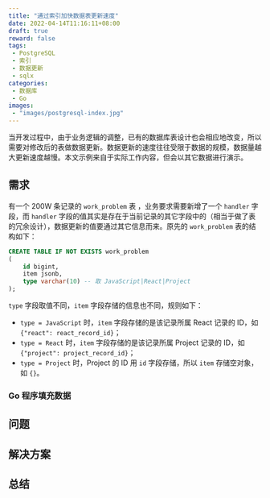 ```yaml
---
title: "通过索引加快数据表更新速度"
date: 2022-04-14T11:16:11+08:00
draft: true
reward: false
tags:
 - PostgreSQL
 - 索引
 - 数据更新
 - sqlx
categories:
 - 数据库
 - Go
images:
 - "images/postgresql-index.jpg"
---
```


当开发过程中，由于业务逻辑的调整，已有的数据库表设计也会相应地改变，所以需要对修改后的表做数据更新。数据更新的速度往往受限于数据的规模，数据量越大更新速度越慢。本文示例来自于实际工作内容，但会以其它数据进行演示。

## 需求

有一个 200W 条记录的 `work_problem` 表 ，业务要求需要新增了一个 `handler` 字段，而 `handler` 字段的值其实是存在于当前记录的其它字段中的（相当于做了表的冗余设计），数据更新的值要通过其它信息而来。原先的 `work_problem` 表的结构如下：

```sql
CREATE TABLE IF NOT EXISTS work_problem
(
    id bigint,
    item jsonb,
    type varchar(10) -- 取 JavaScript|React|Project
);
```

`type` 字段取值不同，`item` 字段存储的信息也不同，规则如下：

* `type = JavaScript` 时，`item` 字段存储的是该记录所属 React 记录的 ID，如 `{"react": react_record_id}`；
* `type = React` 时，`item` 字段存储的是该记录所属 Project 记录的 ID，如 `{"project": project_record_id}`；
* `type = Project` 时，Project 的 ID 用 `id` 字段存储，所以 `item` 存储空对象，如 `{}`。

### Go 程序填充数据



## 问题

## 解决方案

## 总结



